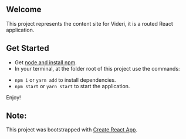 ## Welcome
This project represents the content site for Videri, it is a routed React application.

## Get Started
- Get [node and install npm](https://www.npmjs.com/get-npm).
- In your terminal, at the folder root of this project use the commands:
* `npm i` or `yarn add` to install dependencies.
* `npm start` or `yarn start` to start the application.

Enjoy!

## Note:
This project was bootstrapped with [Create React App](https://github.com/facebookincubator/create-react-app).

